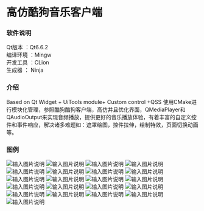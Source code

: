 # 高仿酷狗音乐客户端

### 软件说明
Qt版本 ：Qt6.6.2         
编译环境 ：Mingw        
开发工具 ：CLion        
生成器 ： Ninja        

### 介绍
Based on Qt Widget + UiTools module+ Custom control +QSS
使用CMake进行模块化管理，参照酷狗酷狗客户端，高仿并且优化界面，QMediaPlayer和QAudioOutput来实现音频播放，提供更好的音乐播放体验，有着丰富的自定义控件和事件响应，解决诸多难题如：遮罩绘图，控件拉伸，绘制特效，页面切换动画等。

### 图例
![输入图片说明](image-show/image01.png)
![输入图片说明](image-show/image02.png)
![输入图片说明](image-show/image03.png)
![输入图片说明](image-show/image04.png)
![输入图片说明](image-show/image05.png)
![输入图片说明](image-show/image06.png)
![输入图片说明](image-show/image07.png)
![输入图片说明](image-show/image08.png)
![输入图片说明](image-show/image09.png)
![输入图片说明](image-show/image10.png)
![输入图片说明](image-show/image11.png)
![输入图片说明](image-show/image12.png)
![输入图片说明](image-show/image13.png)
![输入图片说明](image-show/image14.png)
![输入图片说明](image-show/image15.png)
![输入图片说明](image-show/image16.png)
![输入图片说明](image-show/image17.png)
![输入图片说明](image-show/image18.png)
![输入图片说明](image-show/image19.png)
![输入图片说明](image-show/image20.png)
![输入图片说明](image-show/image21.png)
